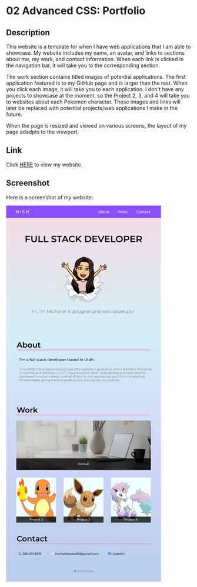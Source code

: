 # 02 Advanced CSS: Portfolio

## Description

This website is a template for when I have web applications that I am able to showcase. My website includes my name, an avatar, and links to sections about me, my work, and contact information. When each link is clicked in the navigation bar, it will take you to the corresponding section. 

The work section contains titled images of potential applications. The first application featured is to my GitHub page and is larger than the rest. When you click each image, it will take you to each application. I don't have any projects to showcase at the moment, so the Project 2, 3, and 4 will take you to websites about each Pokemon character. These images and links will later be replaced with potential projects/web applications I make in the future. 

When the page is resized and viewed on various screens, the layout of my page adadpts to the viewport. 


## Link

Click [HERE](https://mich-hales.github.io/module-02-challenge/index.html) to view my website.


## Screenshot

Here is a screenshot of my website:

![Screenshot](./Assets/images/_Users_michelle_homework_working_files_02-Advanced-CSS_02-Challenge_index.html(Nest%20Hub).png)

